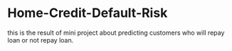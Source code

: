 # Home-Credit-Default-Risk
this is the result of mini project about predicting customers who will repay loan or not repay loan. 
